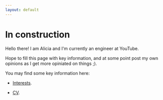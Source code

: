 ```yaml
---
layout: default
---
```


# In construction

Hello there! I am Alicia and I'm currently an engineer at YouTube.

Hope to fill this page with key information, and at some point post my own opinions as I get more opiniated on things ;).

You may find some key information here:

* [Interests](./pages/interests.html).

* [CV](./pages/cv.html).
